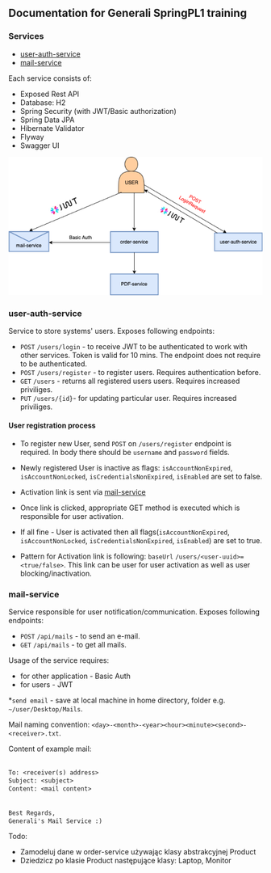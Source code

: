 ## Documentation for Generali SpringPL1 training

### Services 
- [user-auth-service](https://github.com/maciejburzynski/generali-user-auth-service)
- [mail-service](https://github.com/maciejburzynski/generali-mail-service)

Each service consists of:
- Exposed Rest API
- Database: H2
- Spring Security (with JWT/Basic authorization)
- Spring Data JPA
- Hibernate Validator 
- Flyway 
- Swagger UI

<p align="center">
    <img src="/Generali-diagram.drawio.png" >
</p>

### user-auth-service

Service to store systems' users. Exposes following endpoints:
- `POST` `/users/login` - to receive JWT to be authenticated to work with other services. Token is valid for 10 mins. The endpoint does not require to be authenticated.
- `POST` `/users/register` - to register users. Requires authentication before.
- `GET` `/users` - returns all registered users users. Requires increased priviliges. 
- `PUT` `/users/{id}`- for updating particular user. Requires increased priviliges.

#### User registration process 

- To register new User, send `POST` on `/users/register` endpoint is required. In body there should be `username` and `password` fields. 
- Newly registered User is inactive as flags: `isAccountNonExpired`, `isAccountNonLocked`, `isCredentialsNonExpired`, `isEnabled` are set to false.
- Activation link is sent via [mail-service](https://github.com/maciejburzynski/generali-mail-service)
- Once link is clicked, appropriate GET method is executed which is responsible for user activation.
- If all fine - User is activated then all flags(`isAccountNonExpired`, `isAccountNonLocked`, `isCredentialsNonExpired`, `isEnabled`) are set to true.

- Pattern for Activation link is following: `baseUrl` `/users/<user-uuid>=<true/false>`. This link can be user for user activation as well as user blocking/inactivation.

### mail-service

Service responsible for user notification/communication. Exposes following endpoints:
- `POST` `/api/mails` - to send an e-mail. 
- `GET` `/api/mails` - to get all mails.

Usage of the service requires:
- for other application - Basic Auth 
- for users - JWT

*`send email` - save at local machine in home directory, folder e.g. `~/user/Desktop/Mails`.

Mail naming convention: `<day>-<month>-<year><hour><minute><second>-<receiver>.txt`.

Content of example mail:
```console

To: <receiver(s) address>
Subject: <subject>
Content: <mail content>


Best Regards,
Generali's Mail Service :)

```

Todo:
- Zamodeluj dane w order-service używając klasy abstrakcyjnej Product
- Dziedzicz po klasie Product następujące klasy: Laptop, Monitor

